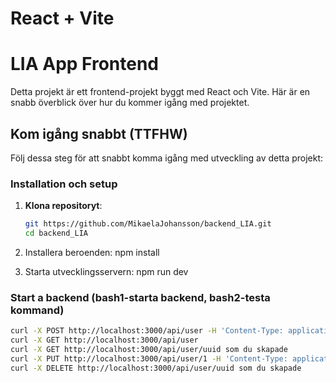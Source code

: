 # React + Vite

# LIA App Frontend

Detta projekt är ett frontend-projekt byggt med React och Vite. Här är en snabb överblick över hur du kommer igång med projektet.

## Kom igång snabbt (TTFHW)

Följ dessa steg för att snabbt komma igång med utveckling av detta projekt:

### Installation och setup

1. **Klona repositoryt**:
   ```bash
   git https://github.com/MikaelaJohansson/backend_LIA.git
   cd backend_LIA

2. Installera beroenden:
   npm install

3. Starta utvecklingsservern:
   npm run dev

### Start a backend (bash1-starta backend, bash2-testa kommand)
  ```bash
curl -X POST http://localhost:3000/api/user -H 'Content-Type: application/json' -d '{"name":"name","password":"pw"}'
curl -X GET http://localhost:3000/api/user
curl -X GET http://localhost:3000/api/user/uuid som du skapade
curl -X PUT http://localhost:3000/api/user/1 -H 'Content-Type: application/json' -d '{"name":"newName","password":"pw"}'
curl -X DELETE http://localhost:3000/api/user/uuid som du skapade
